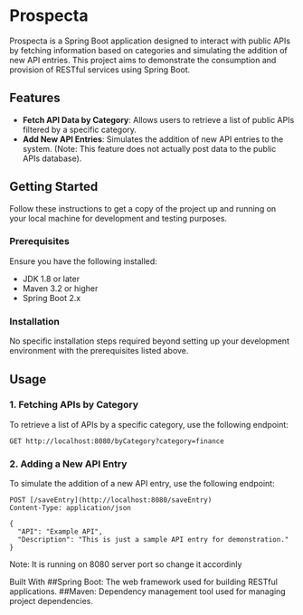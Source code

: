 # Prospecta

Prospecta is a Spring Boot application designed to interact with public APIs by fetching information based on categories and simulating the addition of new API entries. This project aims to demonstrate the consumption and provision of RESTful services using Spring Boot.

## Features

- **Fetch API Data by Category**: Allows users to retrieve a list of public APIs filtered by a specific category.
- **Add New API Entries**: Simulates the addition of new API entries to the system. (Note: This feature does not actually post data to the public APIs database).

## Getting Started

Follow these instructions to get a copy of the project up and running on your local machine for development and testing purposes.

### Prerequisites

Ensure you have the following installed:

- JDK 1.8 or later
- Maven 3.2 or higher
- Spring Boot 2.x

### Installation

No specific installation steps required beyond setting up your development environment with the prerequisites listed above.

## Usage

### 1. Fetching APIs by Category

To retrieve a list of APIs by a specific category, use the following endpoint:

```http
GET http://localhost:8080/byCategory?category=finance
```

### 2. Adding a New API Entry
To simulate the addition of a new API entry, use the following endpoint:

```http
POST [/saveEntry](http://localhost:8080/saveEntry)
Content-Type: application/json

{
  "API": "Example API",
  "Description": "This is just a sample API entry for demonstration."
}
```

Note: It is running on 8080 server port so change it accordinly

Built With
##Spring Boot: The web framework used for building RESTful applications.
##Maven: Dependency management tool used for managing project dependencies.
